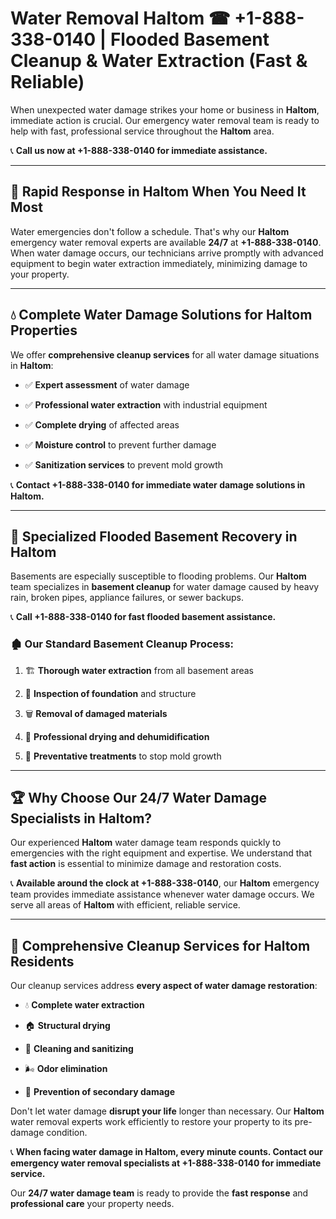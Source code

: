# Water Removal Haltom ☎ +1-888-338-0140 | Flooded Basement Cleanup & Water Extraction (Fast & Reliable)

When unexpected water damage strikes your home or business in **Haltom**, immediate action is crucial. Our emergency water removal team is ready to help with fast, professional service throughout the **Haltom** area. 

📞 **Call us now at +1-888-338-0140 for immediate assistance.**
---
## 🚀 Rapid Response in Haltom When You Need It Most
Water emergencies don't follow a schedule. That's why our **Haltom** emergency water removal experts are available **24/7** at **+1-888-338-0140**. When water damage occurs, our technicians arrive promptly with advanced equipment to begin water extraction immediately, minimizing damage to your property.
---
## 💧 Complete Water Damage Solutions for Haltom Properties
We offer **comprehensive cleanup services** for all water damage situations in **Haltom**:
- ✅ **Expert assessment** of water damage  
- ✅ **Professional water extraction** with industrial equipment  
- ✅ **Complete drying** of affected areas  
- ✅ **Moisture control** to prevent further damage  
- ✅ **Sanitization services** to prevent mold growth  
📞 **Contact +1-888-338-0140 for immediate water damage solutions in Haltom.**
---
## 🌊 Specialized Flooded Basement Recovery in Haltom
Basements are especially susceptible to flooding problems. Our **Haltom** team specializes in **basement cleanup** for water damage caused by heavy rain, broken pipes, appliance failures, or sewer backups. 
📞 **Call +1-888-338-0140 for fast flooded basement assistance.**
### 🏚️ Our Standard Basement Cleanup Process:
1. 🏗️ **Thorough water extraction** from all basement areas  
2. 🔎 **Inspection of foundation** and structure  
3. 🗑️ **Removal of damaged materials**  
4. 💨 **Professional drying and dehumidification**  
5. 🚫 **Preventative treatments** to stop mold growth  
---
## 🏆 Why Choose Our 24/7 Water Damage Specialists in Haltom?
Our experienced **Haltom** water damage team responds quickly to emergencies with the right equipment and expertise. We understand that **fast action** is essential to minimize damage and restoration costs.
📞 **Available around the clock at +1-888-338-0140**, our **Haltom** emergency team provides immediate assistance whenever water damage occurs. We serve all areas of **Haltom** with efficient, reliable service.
---
## 🧹 Comprehensive Cleanup Services for Haltom Residents
Our cleanup services address **every aspect of water damage restoration**:
- 💧 **Complete water extraction**  
- 🏠 **Structural drying**  
- 🧼 **Cleaning and sanitizing**  
- 🌬️ **Odor elimination**  
- 🚫 **Prevention of secondary damage**  
Don't let water damage **disrupt your life** longer than necessary. Our **Haltom** water removal experts work efficiently to restore your property to its pre-damage condition.
📞 **When facing water damage in Haltom, every minute counts. Contact our emergency water removal specialists at +1-888-338-0140 for immediate service.**
Our **24/7 water damage team** is ready to provide the **fast response** and **professional care** your property needs.
